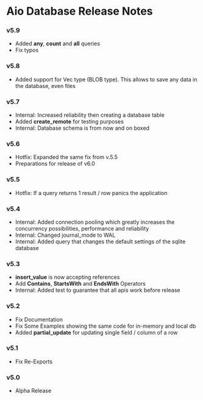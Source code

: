 # Aio Database Release Notes

### v5.9
- Added **any**, **count** and **all** queries
- Fix typos

### v5.8
- Added support for Vec<u8> type (BLOB type). This allows to save any data in the database, even files

### v5.7
- Internal: Increased reliability then creating a database table
- Added **create_remote** for testing purposes
- Internal: Database schema is from now and on boxed

### v5.6
- Hotfix: Expanded the same fix from v.5.5
- Preparations for release of v6.0

### v5.5
- Hotfix: If a query returns 1 result / row panics the application 

### v5.4
- Internal: Added connection pooling which greatly increases the concurrency possibilities, performance and reliability
- Internal: Changed journal_mode to WAL
- Internal: Added query that changes the default settings of the sqlite database

### v5.3
- **insert_value** is now accepting references
- Add **Contains**, **StartsWith** and **EndsWith** Operators
- Internal: Added test to guarantee that all apis work before release

### v5.2 
- Fix Documentation
- Fix Some Examples showing the same code for in-memory and local db
- Added **partial_update** for updating single field / column of a row

### v5.1
- Fix Re-Exports

### v5.0
- Alpha Release